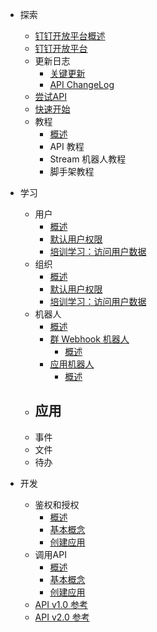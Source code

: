 <!-- docs/_sidebar.md -->

- 探索

  - [钉钉开放平台概述](explore/dingtalk-open-overview.md)
  - [钉钉开放平台](explore/dingtalk-open-service.md)
  - 更新日志
    - [关键更新](explore/changelog/highlights.md)
    - [API ChangeLog](explore/changelog/api.md)
  - [尝试API](explore/tryapi)
  - [快速开始](explore/quick-start)
  - 教程
    - [概述](explore/tutorials/overview.md)
    - API 教程
    - Stream 机器人教程
    - 脚手架教程

- 学习

  - 用户
    - [概述](learn/users/overview.md)
    - [默认用户权限](learn/users/overview.md)
    - [培训学习：访问用户数据](learn/users/overview.md)
  - 组织
    - [概述](learn/users/overview.md)
    - [默认用户权限](learn/users/overview.md)
    - [培训学习：访问用户数据](learn/users/overview.md)
  - 机器人
    - [概述](learn/bot/overview.md)
    - [群 Webhook 机器人](learn/bot/webhook-bot.md)
      - [概述](learn/bot/webhook/overview.md)
    - [应用机器人](learn/bot/app-bot.md)
      - [概述](learn/bot/app/overview.md)
  - 应用
    - 
  - 事件
  - 文件
  - 待办

- 开发

  - 鉴权和授权
    - [概述](develop/auth/overview.md)
    - [基本概念](develop/auth/overview.md)
    - [创建应用](develop/auth/overview.md)
  - 调用API
    - [概述](develop/auth/overview.md)
    - [基本概念](develop/auth/overview.md)
    - [创建应用](develop/auth/overview.md)
  - [API v1.0 参考](develop/api/1.0/reference.md)
  - [API v2.0 参考](develop/api/2.0/reference.md)